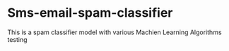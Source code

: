 # Sms-email-spam-classifier

This is a spam classifier model with various Machien Learning Algorithms testing
